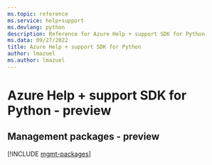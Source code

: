 ```yaml
---
ms.topic: reference
ms.service: help+support
ms.devlang: python
description: Reference for Azure Help + support SDK for Python
ms.data: 09/27/2022
title: Azure Help + support SDK for Python
author: lmazuel
ms.author: lmazuel
---
```

# Azure Help + support SDK for Python - preview

## Management packages - preview
[!INCLUDE [mgmt-packages](help-+-support-mgmt-index.md)]